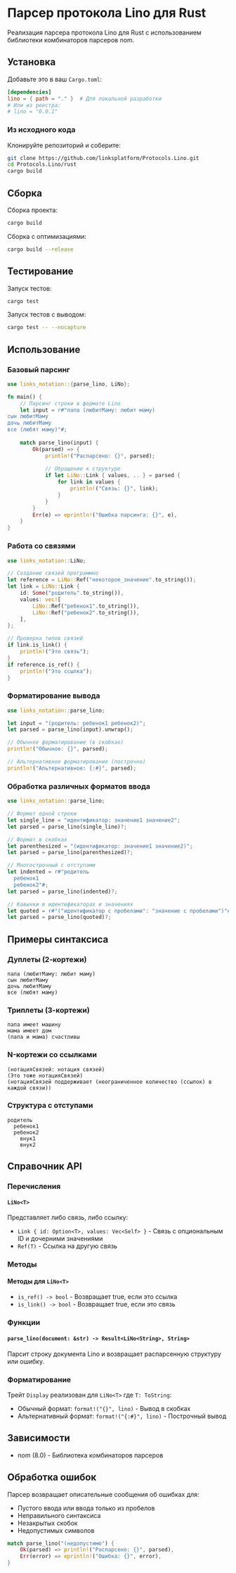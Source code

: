 # Парсер протокола Lino для Rust

Реализация парсера протокола Lino для Rust с использованием библиотеки
комбинаторов парсеров nom.

## Установка

Добавьте это в ваш `Cargo.toml`:

```toml
[dependencies]
lino = { path = "." }  # Для локальной разработки
# Или из реестра:
# lino = "0.0.1"
```

### Из исходного кода

Клонируйте репозиторий и соберите:

```bash
git clone https://github.com/linksplatform/Protocols.Lino.git
cd Protocols.Lino/rust
cargo build
```

## Сборка

Сборка проекта:

```bash
cargo build
```

Сборка с оптимизациями:

```bash
cargo build --release
```

## Тестирование

Запуск тестов:

```bash
cargo test
```

Запуск тестов с выводом:

```bash
cargo test -- --nocapture
```

## Использование

### Базовый парсинг

```rust
use links_notation::{parse_lino, LiNo};

fn main() {
    // Парсинг строки в формате Lino
    let input = r#"папа (любитМаму: любит маму)
сын любитМаму
дочь любитМаму
все (любят маму)"#;
    
    match parse_lino(input) {
        Ok(parsed) => {
            println!("Распарсено: {}", parsed);
            
            // Обращение к структуре
            if let LiNo::Link { values, .. } = parsed {
                for link in values {
                    println!("Связь: {}", link);
                }
            }
        }
        Err(e) => eprintln!("Ошибка парсинга: {}", e),
    }
}
```

### Работа со связями

```rust
use links_notation::LiNo;

// Создание связей программно
let reference = LiNo::Ref("некоторое_значение".to_string());
let link = LiNo::Link {
    id: Some("родитель".to_string()),
    values: vec![
        LiNo::Ref("ребенок1".to_string()),
        LiNo::Ref("ребенок2".to_string()),
    ],
};

// Проверка типов связей
if link.is_link() {
    println!("Это связь");
}
if reference.is_ref() {
    println!("Это ссылка");
}
```

### Форматирование вывода

```rust
use links_notation::parse_lino;

let input = "(родитель: ребенок1 ребенок2)";
let parsed = parse_lino(input).unwrap();

// Обычное форматирование (в скобках)
println!("Обычное: {}", parsed);

// Альтернативное форматирование (построчно)
println!("Альтернативное: {:#}", parsed);
```

### Обработка различных форматов ввода

```rust
use links_notation::parse_lino;

// Формат одной строки
let single_line = "идентификатор: значение1 значение2";
let parsed = parse_lino(single_line)?;

// Формат в скобках
let parenthesized = "(идентификатор: значение1 значение2)";
let parsed = parse_lino(parenthesized)?;

// Многострочный с отступами
let indented = r#"родитель
  ребенок1
  ребенок2"#;
let parsed = parse_lino(indented)?;

// Кавычки в идентификаторах и значениях
let quoted = r#"("идентификатор с пробелами": "значение с пробелами")"#;
let parsed = parse_lino(quoted)?;
```

## Примеры синтаксиса

### Дуплеты (2-кортежи)

```lino
папа (любитМаму: любит маму)
сын любитМаму
дочь любитМаму
все (любят маму)
```

### Триплеты (3-кортежи)

```lino
папа имеет машину
мама имеет дом
(папа и мама) счастливы
```

### N-кортежи со ссылками

```lino
(нотацияСвязей: нотация связей)
(Это тоже нотацияСвязей)
(нотацияСвязей поддерживает (неограниченное количество (ссылок) в каждой связи))
```

### Структура с отступами

```lino
родитель
  ребенок1
  ребенок2
    внук1
    внук2
```

## Справочник API

### Перечисления

#### `LiNo<T>`

Представляет либо связь, либо ссылку:

- `Link { id: Option<T>, values: Vec<Self> }` - Связь с опциональным ID и
  дочерними значениями
- `Ref(T)` - Ссылка на другую связь

### Методы

#### Методы для `LiNo<T>`

- `is_ref() -> bool` - Возвращает true, если это ссылка
- `is_link() -> bool` - Возвращает true, если это связь

### Функции

#### `parse_lino(document: &str) -> Result<LiNo<String>, String>`

Парсит строку документа Lino и возвращает распарсенную структуру или ошибку.

### Форматирование

Трейт `Display` реализован для `LiNo<T>` где `T: ToString`:

- Обычный формат: `format!("{}", lino)` - Вывод в скобках
- Альтернативный формат: `format!("{:#}", lino)` - Построчный вывод

## Зависимости

- nom (8.0) - Библиотека комбинаторов парсеров

## Обработка ошибок

Парсер возвращает описательные сообщения об ошибках для:

- Пустого ввода или ввода только из пробелов
- Неправильного синтаксиса
- Незакрытых скобок
- Недопустимых символов

```rust
match parse_lino("(недопустимо") {
    Ok(parsed) => println!("Распарсено: {}", parsed),
    Err(error) => eprintln!("Ошибка: {}", error),
}
```
